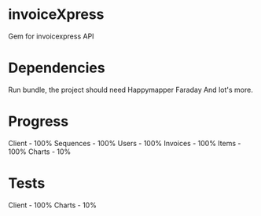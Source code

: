 invoiceXpress
=============

Gem for invoicexpress API


Dependencies
=============

Run bundle, the project should need
Happymapper
Faraday
And lot's more.

Progress
=============

Client - 100%
Sequences - 100%
Users - 100%
Invoices - 100%
Items - 100%
Charts - 10%

Tests
=============

Client - 100%
Charts - 10%
